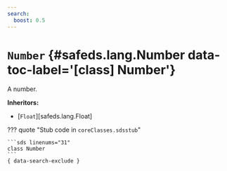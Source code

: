 ```yaml
---
search:
  boost: 0.5
---
```


[//]: # (DO NOT EDIT THIS FILE DIRECTLY. Instead, edit the corresponding stub file and execute `npm run docs:api`.)

# <code class="doc-symbol doc-symbol-class"></code> `Number` {#safeds.lang.Number data-toc-label='[class] Number'}

A number.

**Inheritors:**

- [`Float`][safeds.lang.Float]

??? quote "Stub code in `coreClasses.sdsstub`"

    ```sds linenums="31"
    class Number
    ```
    { data-search-exclude }

